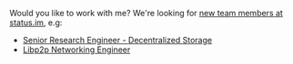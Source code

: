 Would you like to work with me?
We're looking for [new team members at status.im][1], e.g:

  - [Senior Research Engineer - Decentralized Storage][2]
  - [Libp2p Networking Engineer][3]

[1]: https://status.im/our_team/jobs.html
[2]: https://status.im/our_team/jobs.html?gh_jid=3191441
[3]: https://status.im/our_team/jobs.html?gh_jid=3098802
